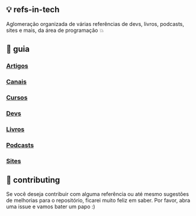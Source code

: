 
## :bulb: refs-in-tech

Aglomeração organizada de várias referências de devs, livros, podcasts, sites e mais, da área de programação :boom:

## :green_heart: guia

### [Artigos](https://github.com/lizianefelix/refs-in-tech/blob/master/artigos)
### [Canais](https://github.com/lizianefelix/refs-in-tech/blob/master/canais)
### [Cursos](https://github.com/lizianefelix/refs-in-tech/blob/master/cursos)
### [Devs](https://github.com/lizianefelix/refs-in-tech/blob/master/devs)
### [Livros](https://github.com/lizianefelix/refs-in-tech/blob/master/livros)
### [Podcasts](https://github.com/lizianefelix/refs-in-tech/blob/master/podcasts)
### [Sites](https://github.com/lizianefelix/refs-in-tech/blob/master/sites)

## :twisted_rightwards_arrows: contributing

Se você deseja contribuir com alguma referência ou até mesmo sugestões de melhorias para o repositório, ficarei muito feliz em saber.
Por favor, abra uma issue e vamos bater um papo :)

